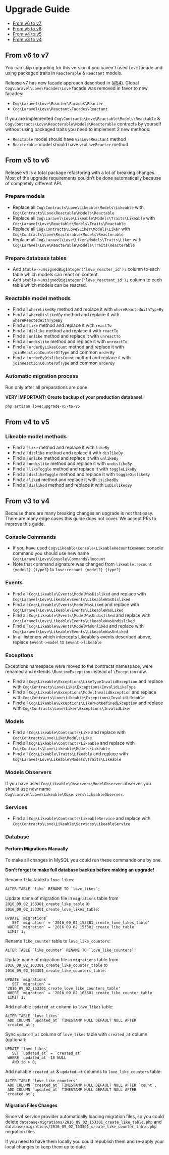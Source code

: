 # Upgrade Guide

- [From v6 to v7](#from-v6-to-v7)
- [From v5 to v6](#from-v5-to-v6)
- [From v4 to v5](#from-v4-to-v5)
- [From v3 to v4](#from-v3-to-v4)

## From v6 to v7

You can skip upgrading for this version if you haven't used `Love` facade and using packaged traits in `Reacterable` & `Reactant` models. 

Release v7 has new facade approach described in ([#54](https://github.com/cybercog/laravel-love/issues/54)).
Global `Cog\Laravel\Love\Facades\Love` facade was removed in favor to new facades:
- `Cog\Laravel\Love\Reacter\Facades\Reacter`
- `Cog\Laravel\Love\Reactant\Facades\Reactant`

If you are implemented `Cog\Contracts\Love\Reactable\Models\Reactable` & `Cog\Contracts\Love\Reacterable\Models\Reacterable` contracts by yourself without using packaged traits you need to implement 2 new methods: 
- `Reactable` model should have `viaLoveReactant` method
- `Reacterable` model should have `viaLoveReacter` method

## From v5 to v6

Release v6 is a total package refactoring with a lot of breaking changes.
Most of the upgrade requirements couldn't be done automatically because of completely different API. 

### Prepare models

- Replace all `Cog\Contracts\Love\Likeable\Models\Likeable` with `Cog\Contracts\Love\Reactable\Models\Reactable`
- Replace all `Cog\Laravel\Love\Likeable\Models\Traits\Likeable` with `Cog\Laravel\Love\Reactable\Models\Traits\Reactable`
- Replace all `Cog\Contracts\Love\Liker\Models\Liker` with `Cog\Contracts\Love\Reacterable\Models\Reacterable`
- Replace all `Cog\Laravel\Love\Liker\Models\Traits\Liker` with `Cog\Laravel\Love\Reacterable\Models\Traits\Reacterable`

### Prepare database tables

- Add `$table->unsignedBigInteger('love_reacter_id');` column to each table which models can react on content.
- Add `$table->unsignedBigInteger('love_reactant_id');` column to each table which models can be reacted.

### Reactable model methods

- Find all `whereLikedBy` method and replace it with `whereReactedWithTypeBy`
- Find all `whereDislikedBy` method and replace it with `whereReactedWithTypeBy`
- Find all `like` method and replace it with `reactTo`
- Find all `dislike` method and replace it with `reactTo`
- Find all `unlike` method and replace it with `unreactTo`
- Find all `undislike` method and replace it with `unreactTo`
- Find all `orderByLikesCount` method and replace it with `joinReactionCounterOfType` and common `orderBy`
- Find all `orderByDislikesCount` method and replace it with `joinReactionCounterOfType` and common `orderBy`

### Automatic migration process

Run only after all preparations are done.

**VERY IMPORTANT: Create backup of your production database!**

```sh
php artisan love:upgrade-v5-to-v6
```

## From v4 to v5

### Likeable model methods

- Find all `like` method and replace it with `likeBy`
- Find all `dislike` method and replace it with `dislikeBy`
- Find all `unlike` method and replace it with `unlikeBy`
- Find all `undislike` method and replace it with `undislikeBy`
- Find all `likeToggle` method and replace it with `toggleLikeBy`
- Find all `dislikeToggle` method and replace it with `toggleDislikeBy`
- Find all `liked` method and replace it with `isLikedBy`
- Find all `disliked` method and replace it with `isDislikedBy`

## From v3 to v4

Because there are many breaking changes an upgrade is not that easy. There are many edge cases this guide does not cover.
We accept PRs to improve this guide.

### Console Commands

- If you have used `Cog\Likeable\Console\LikeableRecountCommand` console command you should use new name `Cog\Laravel\Love\Console\Commands\Recount`
- Note that command signature was changed from `likeable:recount {model?} {type?}` to `love:recount {model?} {type?}`

### Events

- Find all `Cog\Likeable\Events\ModelWasDisliked` and replace with `Cog\Laravel\Love\Likeable\Events\LikeableWasDisliked`
- Find all `Cog\Likeable\Events\ModelWasLiked` and replace with `Cog\Laravel\Love\Likeable\Events\LikeableWasLiked`
- Find all `Cog\Likeable\Events\ModelWasUndisliked` and replace with `Cog\Laravel\Love\Likeable\Events\LikeableWasUndisliked`
- Find all `Cog\Likeable\Events\ModelWasUnliked` and replace with `Cog\Laravel\Love\Likeable\Events\LikeableWasUnliked`
- In all listeners which intercepts Likeable's events described above, replace `$event->model` to `$event->likeable`

### Exceptions

Exceptions namespace were moved to the contracts namespace, were renamed
and extends `\RuntimeException` instead of `\Exception` now.

- Find all `Cog\Likeable\Exceptions\LikeTypeInvalidException` and replace with `Cog\Contracts\Love\Like\Exceptions\InvalidLikeType`
- Find all `Cog\Likeable\Exceptions\ModelInvalidException` and replace with `Cog\Contracts\Love\Likeable\Exceptions\InvalidLikeable`
- Find all `Cog\Likeable\Exceptions\LikerNotDefinedException` and replace with `Cog\Contracts\Love\Liker\Exceptions\InvalidLiker`

### Models

- Find all `Cog\Likeable\Contracts\Like` and replace with `Cog\Contracts\Love\Like\Models\Like`
- Find all `Cog\Likeable\Contracts\Likeable` and replace with `Cog\Contracts\Love\Likeable\Models\Likeable`
- Find all `Cog\Likeable\Traits\Likeable` and replace with `Cog\Laravel\Love\Likeable\Models\Traits\Likeable`

### Models Observers

If you have used `Cog\Likeable\Observers\ModelObserver` observer you should use new name `Cog\Laravel\Love\Likeable\Observers\LikeableObserver`.

### Services

- Find all `Cog\Likeable\Contracts\LikeableService` and replace with `Cog\Contracts\Love\Likeable\Services\LikeableService`

### Database

#### Perform Migrations Manually

To make all changes in MySQL you could run these commands one by one.

**Don't forget to make full database backup before making an upgrade!** 

Rename `like` table to `love_likes`:

```mysql
ALTER TABLE `like` RENAME TO `love_likes`;
```

Update name of migration file in `migrations` table from `2016_09_02_153301_create_like_table` to `2016_09_02_153301_create_love_likes_table`:

```mysql
UPDATE `migrations`
   SET `migration` = '2016_09_02_153301_create_love_likes_table'
 WHERE `migration` = '2016_09_02_153301_create_like_table'
 LIMIT 1;
```

Rename `like_counter` table to `love_like_counters`:

```mysql
ALTER TABLE `like_counter` RENAME TO `love_like_counters`;
```

Update name of migration file in `migrations` table from `2016_09_02_163301_create_like_counter_table` to `2016_09_02_163301_create_like_counters_table`:

```mysql
UPDATE `migrations`
   SET `migration` = '2016_09_02_163301_create_love_like_counters_table'
 WHERE `migration` = '2016_09_02_163301_create_like_counter_table'
 LIMIT 1;
```

Add nullable `updated_at` column to `love_likes` table:

```mysql
ALTER TABLE `love_likes`
 ADD COLUMN `updated_at` TIMESTAMP NULL DEFAULT NULL AFTER `created_at`;
```

Sync `updated_at` column of `love_likes` table with `created_at` column (optional):

```mysql
UPDATE `love_likes`
   SET `updated_at` = `created_at`
 WHERE `updated_at` IS NULL
   AND id > 0;
```

Add nullable `created_at` & `updated_at` columns to `love_like_counters` table:

```mysql
ALTER TABLE `love_like_counters` 
 ADD COLUMN `created_at` TIMESTAMP NULL DEFAULT NULL AFTER `count`,
 ADD COLUMN `updated_at` TIMESTAMP NULL DEFAULT NULL AFTER `created_at`;
```

#### Migration Files Changes

Since v4 service provider automatically loading migration files, so you could delete
`database/migrations/2016_09_02_153301_create_like_table.php` and
`database/migrations/2016_09_02_163301_create_like_counter_table.php` migration files.

If you need to have them locally you could republish them and re-apply your local changes to keep them up to date.
